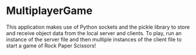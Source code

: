 # MultiplayerGame

This application makes use of Python sockets and the pickle library to store and receive object data from the local server and clients. To play, run an instance of the server file and then multiple instances of the client file to start a game of Rock Paper Scissors!
